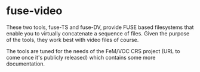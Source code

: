 fuse-video
==========

These two tools, fuse-TS and fuse-DV, provide FUSE based filesystems that 
enable you to virtually concatenate a sequence of files. Given the purpose
of the tools, they work best with video files of course. 

The tools are tuned for the needs of the FeM/VOC CRS project (URL to come 
once it's publicly released) which contains some more documentation.

